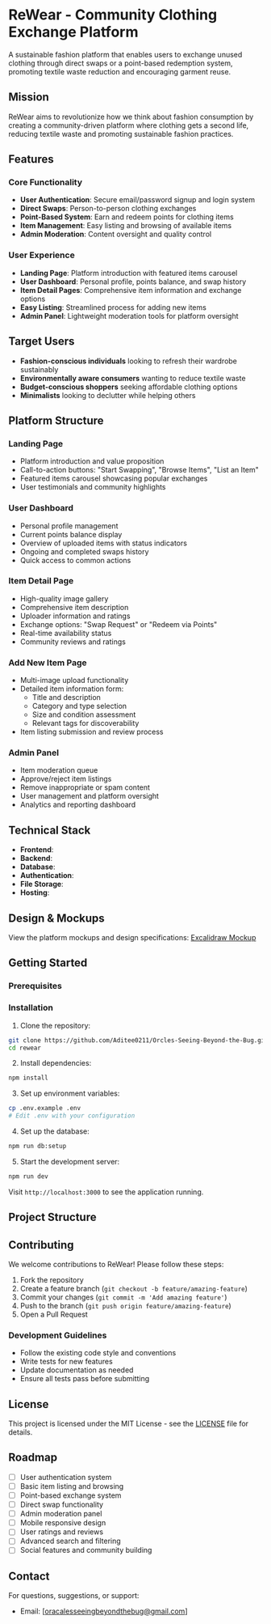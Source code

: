 # ReWear - Community Clothing Exchange Platform

A sustainable fashion platform that enables users to exchange unused clothing through direct swaps or a point-based redemption system, promoting textile waste reduction and encouraging garment reuse.

##  Mission

ReWear aims to revolutionize how we think about fashion consumption by creating a community-driven platform where clothing gets a second life, reducing textile waste and promoting sustainable fashion practices.

##  Features

### Core Functionality
- **User Authentication**: Secure email/password signup and login system
- **Direct Swaps**: Person-to-person clothing exchanges
- **Point-Based System**: Earn and redeem points for clothing items
- **Item Management**: Easy listing and browsing of available items
- **Admin Moderation**: Content oversight and quality control

### User Experience
- **Landing Page**: Platform introduction with featured items carousel
- **User Dashboard**: Personal profile, points balance, and swap history
- **Item Detail Pages**: Comprehensive item information and exchange options
- **Easy Listing**: Streamlined process for adding new items
- **Admin Panel**: Lightweight moderation tools for platform oversight

##  Target Users

- **Fashion-conscious individuals** looking to refresh their wardrobe sustainably
- **Environmentally aware consumers** wanting to reduce textile waste
- **Budget-conscious shoppers** seeking affordable clothing options
- **Minimalists** looking to declutter while helping others

##  Platform Structure

### Landing Page
- Platform introduction and value proposition
- Call-to-action buttons: "Start Swapping", "Browse Items", "List an Item"
- Featured items carousel showcasing popular exchanges
- User testimonials and community highlights

### User Dashboard
- Personal profile management
- Current points balance display
- Overview of uploaded items with status indicators
- Ongoing and completed swaps history
- Quick access to common actions

### Item Detail Page
- High-quality image gallery
- Comprehensive item description
- Uploader information and ratings
- Exchange options: "Swap Request" or "Redeem via Points"
- Real-time availability status
- Community reviews and ratings

### Add New Item Page
- Multi-image upload functionality
- Detailed item information form:
  - Title and description
  - Category and type selection
  - Size and condition assessment
  - Relevant tags for discoverability
- Item listing submission and review process

### Admin Panel
- Item moderation queue
- Approve/reject item listings
- Remove inappropriate or spam content
- User management and platform oversight
- Analytics and reporting dashboard

##  Technical Stack


- **Frontend**: 
- **Backend**: 
- **Database**: 
- **Authentication**: 
- **File Storage**: 
- **Hosting**: 

##  Design & Mockups

View the platform mockups and design specifications: [Excalidraw Mockup](https://app.excalidraw.com/l/65VNwvy7c4X/zEqG7IJrg0)

##  Getting Started

### Prerequisites


### Installation

1. Clone the repository:
```bash
git clone https://github.com/Aditee0211/Orcles-Seeing-Beyond-the-Bug.git
cd rewear
```

2. Install dependencies:
```bash
npm install
```

3. Set up environment variables:
```bash
cp .env.example .env
# Edit .env with your configuration
```

4. Set up the database:
```bash
npm run db:setup
```

5. Start the development server:
```bash
npm run dev
```

Visit `http://localhost:3000` to see the application running.

##  Project Structure



##  Contributing

We welcome contributions to ReWear! Please follow these steps:

1. Fork the repository
2. Create a feature branch (`git checkout -b feature/amazing-feature`)
3. Commit your changes (`git commit -m 'Add amazing feature'`)
4. Push to the branch (`git push origin feature/amazing-feature`)
5. Open a Pull Request

### Development Guidelines
- Follow the existing code style and conventions
- Write tests for new features
- Update documentation as needed
- Ensure all tests pass before submitting

##  License

This project is licensed under the MIT License - see the [LICENSE](LICENSE) file for details.

##  Roadmap

- [ ] User authentication system
- [ ] Basic item listing and browsing
- [ ] Point-based exchange system
- [ ] Direct swap functionality
- [ ] Admin moderation panel
- [ ] Mobile responsive design
- [ ] User ratings and reviews
- [ ] Advanced search and filtering
- [ ] Social features and community building

##  Contact

For questions, suggestions, or support:
- Email: [oracalesseeingbeyondthebug@gmail.com]

